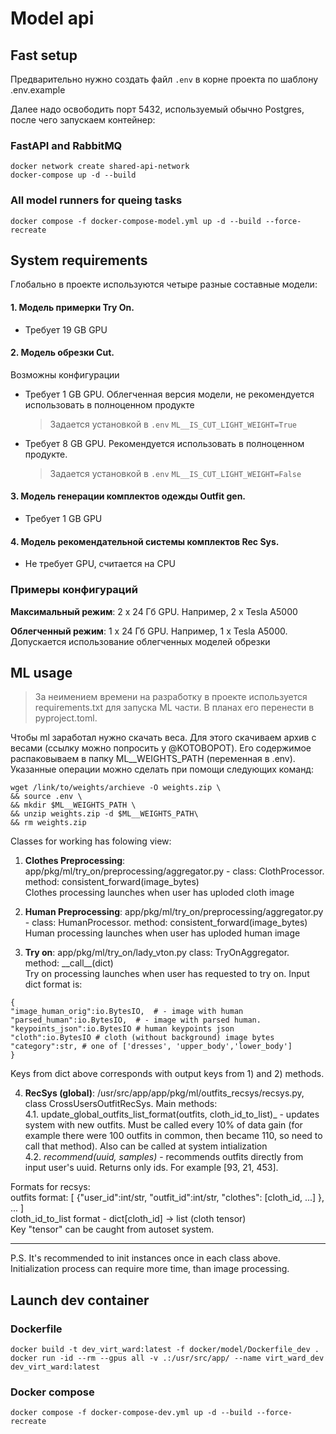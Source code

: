 # Model api

## Fast setup
Предварительно нужно создать файл ```.env``` в корне проекта по шаблону .env.example

Далее надо освободить порт 5432, используемый обычно Postgres, после чего запускаем контейнер:

### FastAPI and RabbitMQ
```shell
docker network create shared-api-network
docker-compose up -d --build
```
### All model runners for queing tasks
```shell
docker compose -f docker-compose-model.yml up -d --build --force-recreate
```

## System requirements
Глобально в проекте используются четыре разные составные модели:
#### 1. Модель примерки Try On.
- Требует 19 GB GPU
#### 2. Модель обрезки Cut.
Возможны конфигурации
- Требует 1 GB GPU. Облегченная версия модели, не рекомендуется использовать в полноценном продукте
    > Задается установкой в ```.env``` ```ML__IS_CUT_LIGHT_WEIGHT=True```
- Требует 8 GB GPU. Рекомендуется использовать в полноценном продукте.
    > Задается установкой в ```.env``` ```ML__IS_CUT_LIGHT_WEIGHT=False```
#### 3. Модель генерации комплектов одежды Outfit gen.
- Требует 1 GB GPU
#### 4. Модель рекомендательной системы комплектов Rec Sys.
- Не требует GPU, считается на CPU

### Примеры конфигураций
**Максимальный режим**: 2 x 24 Гб GPU. Например, 2 x Tesla A5000

**Облегченный режим**: 1 x 24 Гб GPU. Например, 1 x Tesla A5000. Допускается использование облегченных моделей обрезки 

## ML usage
> За неимением времени на разработку в проекте используется requirements.txt для запуска ML части. В планах его перенести в pyproject.toml.

Чтобы ml заработал нужно скачать веса. Для этого скачиваем архив с весами (ссылку можно попросить у @KOTOBOPOT). Его содержимое распаковываем в папку ML__WEIGHTS_PATH (переменная в .env). Указанные операции можно сделать при помощи следующих команд:

```shell
wget /link/to/weights/archieve -O weights.zip \
&& source .env \
&& mkdir $ML__WEIGHTS_PATH \
&& unzip weights.zip -d $ML__WEIGHTS_PATH\
&& rm weights.zip
```

Classes for working has folowing view:
1) __Clothes Preprocessing__: app/pkg/ml/try_on/preprocessing/aggregator.py - class: ClothProcessor. method: consistent_forward(image_bytes)
<br>Clothes processing launches when user has uploded cloth image

2) __Human Preprocessing__: app/pkg/ml/try_on/preprocessing/aggregator.py - class: HumanProcessor. method: consistent_forward(image_bytes)
<br>Human processing launches when user has uploded human image

3) __Try on__: app/pkg/ml/try_on/lady_vton.py  class: TryOnAggregator. method: \_\_call\_\_(dict)
<br>Try on processing launches when user has requested to try on. Input dict format is:
```
{
"image_human_orig":io.BytesIO,  # - image with human
"parsed_human":io.BytesIO,  # - image with parsed human. 
"keypoints_json":io.BytesIO # human keypoints json
"cloth":io.BytesIO # cloth (without background) image bytes
"category":str, # one of ['dresses', 'upper_body','lower_body']
}
```
Keys from dict above corresponds with output keys from 1) and 2) methods.

4) __RecSys (global)__: /usr/src/app/app/pkg/ml/outfits_recsys/recsys.py, class CrossUsersOutfitRecSys. Main methods:
    <br> 4.1. update_global_outfits_list_format(outfits, cloth_id_to_list)_ - updates system with new outfits. Must be called every 10% of data gain (for example there were 100 outfits in common, then became 110, so need to call that method). Also can be called at system intialization
    <br> 4.2. _recommend(uuid, samples)_ - recommends outfits directly from input user's uuid. Returns only ids. For example [93, 21, 453].

Formats for recsys:
<br>outfits format: [ {"user_id":int/str, "outfit_id":int/str, "clothes": [cloth_id, ...]  }, ...  ]
<br> cloth_id_to_list format - dict[cloth_id] -> list (cloth tensor)
<br> Key "tensor" can be caught from autoset system.

___
P.S. It's recommended to init instances once in each class above. Initialization process can require more time, than image processing. 


## Launch dev container
### Dockerfile  
```shell
docker build -t dev_virt_ward:latest -f docker/model/Dockerfile_dev .
docker run -id --rm --gpus all -v .:/usr/src/app/ --name virt_ward_dev dev_virt_ward:latest
```
### Docker compose
```
docker compose -f docker-compose-dev.yml up -d --build --force-recreate
```

